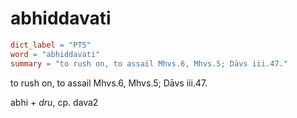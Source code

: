 # abhiddavati

``` toml
dict_label = "PTS"
word = "abhiddavati"
summary = "to rush on, to assail Mhvs.6, Mhvs.5; Dāvs iii.47."
```

to rush on, to assail Mhvs.6, Mhvs.5; Dāvs iii.47.

abhi \+ *dru*, cp. dava2

